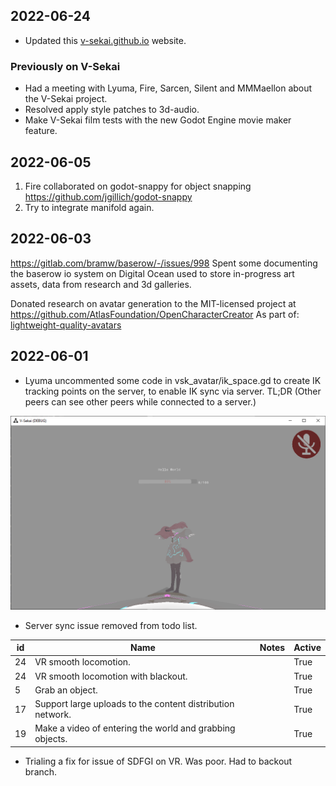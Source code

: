 
## 2022-06-24

* Updated this [v-sekai.github.io](https://v-sekai.github.io) website. 

### Previously on V-Sekai

* Had a meeting with Lyuma, Fire, Sarcen, Silent and MMMaellon about the V-Sekai project.
* Resolved apply style patches to 3d-audio.
* Make V-Sekai film tests with the new Godot Engine movie maker feature.

## 2022-06-05

1. Fire collaborated on godot-snappy for object snapping https://github.com/jgillich/godot-snappy
2. Try to integrate manifold again.

## 2022-06-03

https://gitlab.com/bramw/baserow/-/issues/998 Spent some documenting the baserow io system on Digital Ocean used to store in-progress art assets, data from research and 3d galleries.

Donated research on avatar generation to the MIT-licensed project at https://github.com/AtlasFoundation/OpenCharacterCreator As part of: [lightweight-quality-avatars](../decisions/2022/20220601-lightweight-quality-avatars.md)

## 2022-06-01

* Lyuma uncommented some code in vsk_avatar/ik_space.gd to create IK tracking points on the server, to enable IK sync via server. TL;DR (Other peers can see other peers while connected to a server.)

![Movement Debugged Lyuma](./decisions/2022/attachments/movement_debugged_lyuma.png)

* Server sync issue removed from todo list.

id|Name|Notes|Active
--|----|-----|------
24|VR smooth locomotion.||True
24|VR smooth locomotion with blackout. ||True
5|Grab an object.||True
17|Support large uploads to the content distribution network.||True
19|Make a video of entering the world and grabbing objects. ||True

* Trialing a fix for issue of SDFGI on VR. Was poor. Had to backout branch.
